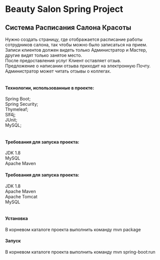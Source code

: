 # Beauty Salon Spring Project
<h2>Система Расписания Салона Красоты</h2>
Нужно создать страницу, где отображается расписание работы сотрудников салона, так чтобы можно было записаться на прием. <br>
Записи клиентов должен видеть только Администратор и Мастер, другие видят только занятое место. <br>
После предоставления услуг Клиент оставляет отзыв. <br>
Предложение о написании отзыва приходит на электронную Почту. <br>
Администратор может читать отзывы о коллегах.<br>
<br>
<h4>Технологии, использованные в проекте:</h4>
Spring Boot;<br>
Spring Security;<br>
Thymeleaf;<br>
Slf4j;<br>
JUnit;<br>
MySQL;<br>
<br>
<h4>Требования для запуска проекта:</h4>
JDK 1.8<br>
MySQL<br>
Apache Maven<br>

<h4>Требования для запуска проекта:</h4>
JDK 1.8<br>
Apache Maven<br>
Apache Tomcat<br>
MySQL<br>
<br>

<h4>Установка</h4>
В корневом каталоге проекта выполнить команду mvn package
<h4>Запуск</h4>
В корневом каталоге проекта выполнить команду mvn spring-boot:run<br>
